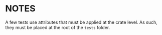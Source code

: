 # NOTES

A few tests use attributes that must be applied at the crate level.
As such, they must be placed at the root of the `tests` folder.
